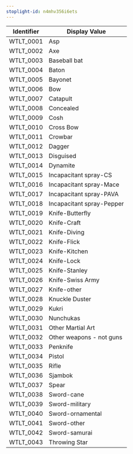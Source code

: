 ```yaml
---
stoplight-id: n4mhv356i6ets
---
```


Identifier  |  Display Value
------------|---------------------------
WTLT_0001   |  Asp
WTLT_0002   |  Axe
WTLT_0003   |  Baseball bat
WTLT_0004   |  Baton
WTLT_0005   |  Bayonet
WTLT_0006   |  Bow
WTLT_0007   |  Catapult
WTLT_0008   |  Concealed
WTLT_0009   |  Cosh
WTLT_0010   |  Cross Bow
WTLT_0011   |  Crowbar
WTLT_0012   |  Dagger
WTLT_0013   |  Disguised
WTLT_0014   |  Dynamite
WTLT_0015   |  Incapacitant spray-CS
WTLT_0016   |  Incapacitant spray-Mace
WTLT_0017   |  Incapacitant spray-PAVA
WTLT_0018   |  Incapacitant spray-Pepper
WTLT_0019   |  Knife-Butterfly
WTLT_0020   |  Knife-Craft
WTLT_0021   |  Knife-Diving
WTLT_0022   |  Knife-Flick
WTLT_0023   |  Knife-Kitchen
WTLT_0024   |  Knife-Lock
WTLT_0025   |  Knife-Stanley
WTLT_0026   |  Knife-Swiss Army
WTLT_0027   |  Knife-other
WTLT_0028   |  Knuckle Duster
WTLT_0029   |  Kukri | Metal bar
WTLT_0030   |  Nunchukas
WTLT_0031   |  Other Martial Art
WTLT_0032   |  Other weapons - not guns
WTLT_0033   |  Penknife
WTLT_0034   |  Pistol
WTLT_0035   |  Rifle
WTLT_0036   |  Sjambok
WTLT_0037   |  Spear
WTLT_0038   |  Sword-cane
WTLT_0039   |  Sword-military
WTLT_0040   |  Sword-ornamental
WTLT_0041   |  Sword-other
WTLT_0042   |  Sword-samurai
WTLT_0043   |  Throwing Star